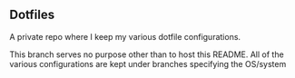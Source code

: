 ## Dotfiles
A private repo where I keep my various dotfile configurations.

This branch serves no purpose other than to host this README. All of the various configurations are kept under branches specifying the OS/system
